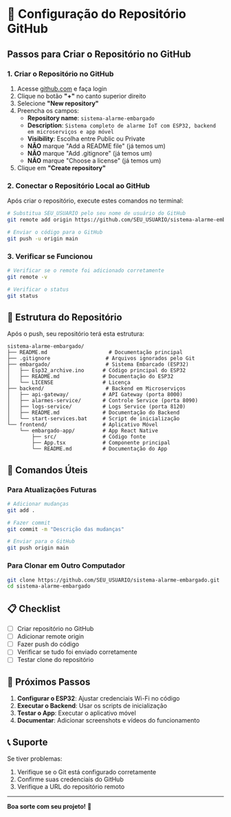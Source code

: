 # 🚀 Configuração do Repositório GitHub

## Passos para Criar o Repositório no GitHub

### 1. Criar o Repositório no GitHub

1. Acesse [github.com](https://github.com) e faça login
2. Clique no botão **"+"** no canto superior direito
3. Selecione **"New repository"**
4. Preencha os campos:
   - **Repository name**: `sistema-alarme-embargado`
   - **Description**: `Sistema completo de alarme IoT com ESP32, backend em microserviços e app móvel`
   - **Visibility**: Escolha entre Public ou Private
   - **NÃO** marque "Add a README file" (já temos um)
   - **NÃO** marque "Add .gitignore" (já temos um)
   - **NÃO** marque "Choose a license" (já temos um)
5. Clique em **"Create repository"**

### 2. Conectar o Repositório Local ao GitHub

Após criar o repositório, execute estes comandos no terminal:

```bash
# Substitua SEU_USUARIO pelo seu nome de usuário do GitHub
git remote add origin https://github.com/SEU_USUARIO/sistema-alarme-embargado.git

# Enviar o código para o GitHub
git push -u origin main
```

### 3. Verificar se Funcionou

```bash
# Verificar se o remote foi adicionado corretamente
git remote -v

# Verificar o status
git status
```

## 📁 Estrutura do Repositório

Após o push, seu repositório terá esta estrutura:

```
sistema-alarme-embargado/
├── README.md                    # Documentação principal
├── .gitignore                  # Arquivos ignorados pelo Git
├── embargado/                  # Sistema Embarcado (ESP32)
│   ├── Esp32_archive.ino      # Código principal do ESP32
│   ├── README.md              # Documentação do ESP32
│   └── LICENSE                # Licença
├── backend/                    # Backend em Microserviços
│   ├── api-gateway/           # API Gateway (porta 8000)
│   ├── alarmes-service/       # Controle Service (porta 8090)
│   ├── logs-service/          # Logs Service (porta 8120)
│   ├── README.md              # Documentação do Backend
│   └── start-services.bat     # Script de inicialização
└── frontend/                  # Aplicativo Móvel
    └── embargado-app/         # App React Native
        ├── src/               # Código fonte
        ├── App.tsx            # Componente principal
        └── README.md          # Documentação do App
```

## 🔧 Comandos Úteis

### Para Atualizações Futuras

```bash
# Adicionar mudanças
git add .

# Fazer commit
git commit -m "Descrição das mudanças"

# Enviar para o GitHub
git push origin main
```

### Para Clonar em Outro Computador

```bash
git clone https://github.com/SEU_USUARIO/sistema-alarme-embargado.git
cd sistema-alarme-embargado
```

## 📋 Checklist

- [ ] Criar repositório no GitHub
- [ ] Adicionar remote origin
- [ ] Fazer push do código
- [ ] Verificar se tudo foi enviado corretamente
- [ ] Testar clone do repositório

## 🎯 Próximos Passos

1. **Configurar o ESP32**: Ajustar credenciais Wi-Fi no código
2. **Executar o Backend**: Usar os scripts de inicialização
3. **Testar o App**: Executar o aplicativo móvel
4. **Documentar**: Adicionar screenshots e vídeos do funcionamento

## 📞 Suporte

Se tiver problemas:
1. Verifique se o Git está configurado corretamente
2. Confirme suas credenciais do GitHub
3. Verifique a URL do repositório remoto

---

**Boa sorte com seu projeto!** 🚀 